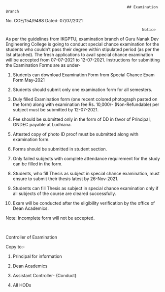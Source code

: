                                                            ## Examination Branch

No. COE/154/9488                                                                                                                              Dated: 07/07/2021

                                                                  Notice

As per the guidelines from IKGPTU, examination branch of Guru Nanak Dev Engineering College is going to conduct special chance examination for the students who couldn’t pass their degree within stipulated period (as per the list attached). The fresh applications to avail special chance examination will be accepted from 07-07-2021 to 12-07-2021. Instructions for submitting the Examination Forms are as under-

1.	Students can download Examination Form from Special Chance Exam Form May-2021

2.	Students should submit only one examination form for all semesters.

3.	Duly filled Examination form (one recent colored photograph pasted on the form) along with examination fee Rs. 10,000/- (Non-Refundable) per subject must be submitted by 12-07-2021.

4.	Fee should be submitted only in the form of DD in favor of Principal, GNDEC payable at Ludhiana.

5.	Attested copy of photo ID proof must be submitted along with examination form.

6.	Forms should be submitted in student section.

7.	Only failed subjects with complete attendance requirement for the study can be filled in the form.

8.	Students, who fill Thesis as subject in special chance examination, must ensure to submit their thesis latest by 26-Nov-2021.

9.	Students can fill Thesis as subject in special chance examination only if all subjects of the course are cleared successfully.

10.	Exam will be conducted after the eligibility verification by the office of Dean Academics.

Note: Incomplete form will not be accepted.

</br>

Controller of Examination

Copy to:-

1.	Principal for information

2.	Dean Academics

3.	Assistant Controller- (Conduct)

4.	All HODs
